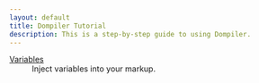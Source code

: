 ```yaml
---
layout: default
title: Dompiler Tutorial
description: This is a step-by-step guide to using Dompiler.
---
```


<dl>
    <dt>
        <a href="variables/">Variables</a>
    </dt>
    <dd>
        Inject variables into your markup.
    </dd>
</dl>